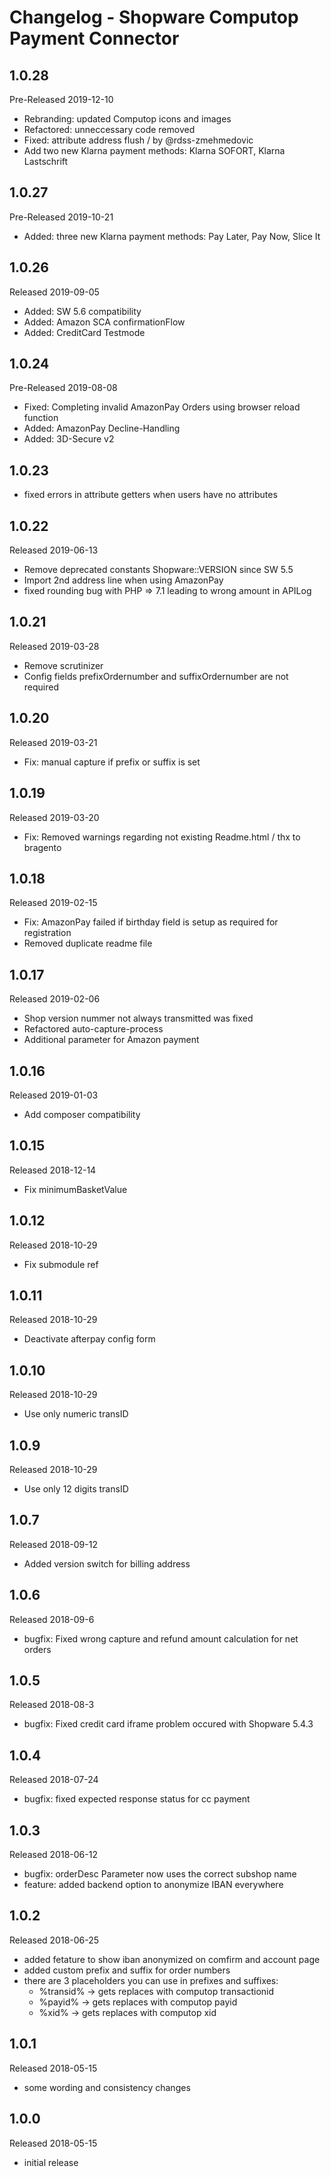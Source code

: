 # Changelog - Shopware Computop Payment Connector

## 1.0.28
Pre-Released 2019-12-10
* Rebranding: updated Computop icons and images 
* Refactored: unneccessary code removed
* Fixed: attribute address flush / by @rdss-zmehmedovic
* Add two new Klarna payment methods: Klarna SOFORT, Klarna Lastschrift 

## 1.0.27
Pre-Released 2019-10-21
* Added: three new Klarna payment methods: Pay Later, Pay Now, Slice It

## 1.0.26
Released 2019-09-05
* Added: SW 5.6 compatibility
* Added: Amazon SCA confirmationFlow
* Added: CreditCard Testmode

## 1.0.24
Pre-Released 2019-08-08
* Fixed: Completing invalid AmazonPay Orders using browser reload function
* Added: AmazonPay Decline-Handling
* Added: 3D-Secure v2

## 1.0.23
* fixed errors in attribute getters when users have no attributes 

## 1.0.22
Released 2019-06-13
* Remove deprecated constants Shopware::VERSION since SW 5.5
* Import 2nd address line when using AmazonPay
* fixed rounding bug with PHP => 7.1 leading to wrong amount in APILog

## 1.0.21
Released 2019-03-28
* Remove scrutinizer
* Config fields prefixOrdernumber and suffixOrdernumber are not required

## 1.0.20
Released 2019-03-21
* Fix: manual capture if prefix or suffix is set

## 1.0.19
Released 2019-03-20
* Fix: Removed warnings regarding not existing Readme.html / thx to bragento

## 1.0.18
Released 2019-02-15
* Fix: AmazonPay failed if birthday field is setup as required for registration
* Removed duplicate readme file 

## 1.0.17
Released 2019-02-06
* Shop version nummer not always transmitted was fixed
* Refactored auto-capture-process
* Additional parameter for Amazon payment

## 1.0.16
Released 2019-01-03
* Add composer compatibility

## 1.0.15
Released 2018-12-14
* Fix minimumBasketValue

## 1.0.12
Released 2018-10-29
* Fix submodule ref

## 1.0.11
Released 2018-10-29
* Deactivate afterpay config form 

## 1.0.10
Released 2018-10-29
* Use only numeric transID

## 1.0.9
Released 2018-10-29
* Use only 12 digits transID

## 1.0.7
Released 2018-09-12
* Added version switch for billing address

## 1.0.6
Released 2018-09-6
* bugfix: Fixed wrong capture and refund amount calculation for net orders 

## 1.0.5
Released 2018-08-3
* bugfix: Fixed credit card iframe problem occured with Shopware 5.4.3

## 1.0.4
Released 2018-07-24
* bugfix: fixed expected response status for cc payment

## 1.0.3
Released 2018-06-12
* bugfix: orderDesc Parameter now uses the correct subshop name 
* feature: added backend option to anonymize IBAN everywhere

## 1.0.2
Released 2018-06-25
* added fetature to show iban anonymized on comfirm and account page
* added custom prefix and suffix for order numbers
* there are 3 placeholders you can use in prefixes and suffixes:
  - %transid% -> gets replaces with computop transactionid
  - %payid% -> gets replaces with computop payid
  - %xid% -> gets replaces with computop xid

## 1.0.1
Released 2018-05-15
* some wording and consistency changes 

## 1.0.0
Released 2018-05-15
* initial release
